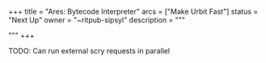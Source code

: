 +++
title = "Ares: Bytecode Interpreter"
arcs = ["Make Urbit Fast"]
status = "Next Up"
owner = "~ritpub-sipsyl"
description = """

"""
+++

TODO: Can run external scry requests in parallel
